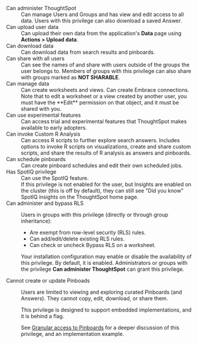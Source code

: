 <dl>
    <dlentry id="administer-ts">
      <dt>Can administer ThoughtSpot</dt>
      <dd>Can manage Users and Groups and has view and edit access to all data. Users with this privilege can also download a saved Answer. </dd>
    </dlentry>
    <dlentry id="upload-user-data">
      <dt>Can upload user data</dt>
      <dd>Can upload their own data from the application's <strong>Data</strong> page using <strong>Actions > Upload data</strong>.</dd>
    </dlentry>
    <dlentry id="download-data">
      <dt>Can download data</dt>
      <dd>Can download data from search results and pinboards.</dd>
    </dlentry>
    <dlentry id="share">
      <dt>Can share with all users</dt>
      <dd>Can see the names of and share with users outside of the groups the user belongs to. Members of groups with this privilege can also share with groups marked as
      <strong>NOT SHARABLE</strong>.</dd>
    </dlentry>
    <dlentry id="manage-data">
      <dt>Can manage data</dt>
      <dd>Can create worksheets and views. Can create Embrace connections.<br>Note that to edit a worksheet or a view created by another user, you must have the **Edit** permission on that object, and it must be shared with you.</dd>
    </dlentry>
    <dlentry id="experimental">
      <dt>Can use experimental features</dt>
      <dd>Can access trial and experimental features that ThoughtSpot makes available to early adopters.</dd>
    </dlentry>
    <dlentry id="custom-r">
      <dt>Can invoke Custom R Analysis</dt>
      <dd>Can access R scripts to further explore search answers. Includes options to invoke R scripts on visualizations, create and share custom scripts, and share the results of R analysis as answers and pinboards.</dd>
    </dlentry>
    <dlentry id="schedule-pinboards">
      <dt>Can schedule pinboards</dt>
      <dd>Can create pinboard schedules and edit their own scheduled jobs.</dd>
    </dlentry>
    <dlentry id="spotiq">
      <dt>Has SpotIQ privilege</dt>
      <dd>Can use the SpotIQ feature.<br>If this privilege is not enabled for the user, but Insights are enabled on the cluster (this is off by default), they can still see "Did you know" SpotIQ insights on the ThoughtSpot home page.</dd>
    </dlentry>
    <dlentry id="bypass-rls">
      <dt>Can administer and bypass RLS</dt>
      <dd><p>Users in groups with this privilege (directly or through group inheritance):</p>
          <ul>      
            <li>Are exempt from row-level security (RLS) rules.</li>
            <li>Can add/edit/delete existing RLS rules.</li>
            <li>Can check or uncheck Bypass RLS on a worksheet.</li></ul>
      <p>Your installation configuration may enable or disable the availability of this privilege. By default, it is enabled. Administrators or groups with the privilege <strong>Can administer ThoughtSpot</strong> can grant this privilege.</p></dd>
    </dlentry>
    <dlentry id="read-only">
      <dt>Cannot create or update Pinboads</dt>
      <dd><p>Users are limited to viewing and exploring curated Pinboards (and Answers). They cannot copy, edit, download, or share them.</p>
      <p>This privilege is designed to support embedded implementations, and it is behind a flag.</p>
      <p>See <a href="{{ site.baseurl }}/end-user/introduction/pinboard-granular-permission.html">Granular access to Pinboards</a> for a deeper discussion of this privilege, and an implementation example.</p></dd>
    </dlentry>
  </dl>
